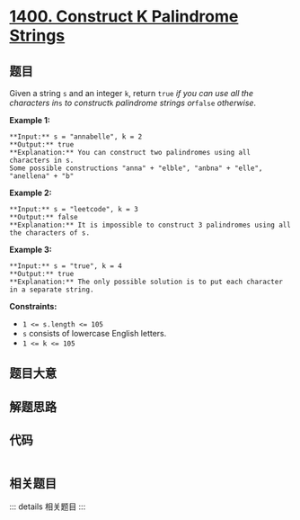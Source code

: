 # [1400. Construct K Palindrome Strings](https://leetcode.com/problems/construct-k-palindrome-strings)

## 题目

Given a string `s` and an integer `k`, return `true` _if you can use all the
characters in_`s` _to construct_`k` _palindrome strings or_`false`
_otherwise_.



**Example 1:**

    
    
    **Input:** s = "annabelle", k = 2
    **Output:** true
    **Explanation:** You can construct two palindromes using all characters in s.
    Some possible constructions "anna" + "elble", "anbna" + "elle", "anellena" + "b"
    

**Example 2:**

    
    
    **Input:** s = "leetcode", k = 3
    **Output:** false
    **Explanation:** It is impossible to construct 3 palindromes using all the characters of s.
    

**Example 3:**

    
    
    **Input:** s = "true", k = 4
    **Output:** true
    **Explanation:** The only possible solution is to put each character in a separate string.
    



**Constraints:**

  * `1 <= s.length <= 105`
  * `s` consists of lowercase English letters.
  * `1 <= k <= 105`


## 题目大意

## 解题思路

## 代码

```javascript

```

## 相关题目

::: details 相关题目
:::
